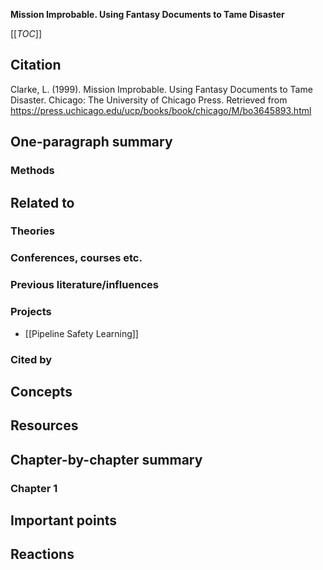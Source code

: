 **Mission Improbable. Using Fantasy Documents to Tame Disaster**

[[_TOC_]]

## Citation

Clarke, L. (1999). Mission Improbable. Using Fantasy Documents to Tame Disaster. Chicago: The University of Chicago Press. Retrieved from https://press.uchicago.edu/ucp/books/book/chicago/M/bo3645893.html

## One-paragraph summary

### Methods

## Related to

### Theories

### Conferences, courses etc.

### Previous literature/influences

### Projects
* [[Pipeline Safety Learning]]

### Cited by

## Concepts

## Resources

## Chapter-by-chapter summary

### Chapter 1



## Important points

## Reactions